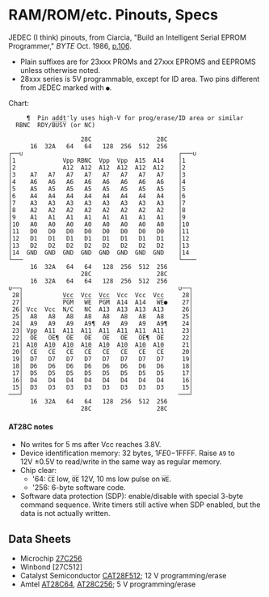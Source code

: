 RAM/ROM/etc. Pinouts, Specs
===========================

JEDEC (I think) pinouts, from Ciarcia, "Build an Intelligent Serial
EPROM Programmer," _BYTE_ Oct. 1986, [p.106][byte-8610-106].

- Plain suffixes are for 23xxx PROMs and 27xxx EPROMS and EEPROMS
  unless otherwise noted.
- 28xxx series is 5V programmable, except for ID area. Two pins
  different from JEDEC marked with `●`.

Chart:

         ¶  Pin addt'ly uses high-V for prog/erase/ID area or similar
      RBNC  RDY/B̅U̅S̅Y̅ (or NC)

                        28C                  28C
          16  32A   64   64   128  256  512  256
    ┌──∪                                           ┌───∪
    │1             Vpp RBNC  Vpp  Vpp  A15  A14    │1
    │2             A12  A12  A12  A12  A12  A12    │2
    │3    A7   A7   A7   A7   A7   A7   A7   A7    │3
    │4    A6   A6   A6   A6   A6   A6   A6   A6    │4
    │5    A5   A5   A5   A5   A5   A5   A5   A5    │5
    │6    A4   A4   A4   A4   A4   A4   A4   A4    │6
    │7    A3   A3   A3   A3   A3   A3   A3   A3    │7
    │8    A2   A2   A2   A2   A2   A2   A2   A2    │8
    │9    A1   A1   A1   A1   A1   A1   A1   A1    │9
    │10   A0   A0   A0   A0   A0   A0   A0   A0    │10
    │11   D0   D0   D0   D0   D0   D0   D0   D0    │11
    │12   D1   D1   D1   D1   D1   D1   D1   D1    │12
    │13   D2   D2   D2   D2   D2   D2   D2   D2    │13
    │14  GND  GND  GND  GND  GND  GND  GND  GND    │14
    └───                                           └────
          16  32A   64   64   128  256  512  256
                        28C                  28C
          16  32A   64   64   128  256  512  256
    ∪──┐                                           ∪──┐
     28│           Vcc  Vcc  Vcc  Vcc  Vcc  Vcc     28│
     27│           P̅G̅M̅   W̅E̅  P̅G̅M̅  A14  A14   W̅E̅●    27│
     26│ Vcc  Vcc  N/C   NC  A13  A13  A13  A13     26│
     25│  A8   A8   A8   A8   A8   A8   A8   A8     25│
     24│  A9   A9   A9   A9¶  A9   A9   A9   A9¶    24│
     23│ Vpp  A11  A11  A11  A11  A11  A11  A11     23│
     22│  O̅E̅   O̅E̅¶  O̅E̅   O̅E̅   O̅E̅   O̅E̅   O̅E̅¶  O̅E̅     22│
     21│ A10  A10  A10  A10  A10  A10  A10  A10     21│
     20│  C̅E̅   C̅E̅   C̅E̅   C̅E̅   C̅E̅   C̅E̅   C̅E̅   C̅E̅     20│
     19│  D7   D7   D7   D7   D7   D7   D7   D7     19│
     18│  D6   D6   D6   D6   D6   D6   D6   D6     18│
     17│  D5   D5   D5   D5   D5   D5   D5   D5     17│
     16│  D4   D4   D4   D4   D4   D4   D4   D4     16│
     15│  D3   D3   D3   D3   D3   D3   D3   D3     15│
    ───┘                                           ───┘
          16  32A   64   64   128  256  512  256
                        28C                  28C

#### AT28C notes

- No writes for 5 ms after Vcc reaches 3.8V.
- Device identification memory: 32 bytes, $1FE0-$1FFFF. Raise `A9` to
  12V ±0.5V to read/write in the same way as regular memory.
- Chip clear:
  - '64: `C̅E̅` low, `O̅E̅` 12V, 10 ms low pulse on `W̅E̅`.
  - '256: 6-byte software code.
- Software data protection (SDP): enable/disable with special 3-byte
  command sequence. Write timers still active when SDP enabled, but the
  data is not actually written.


Data Sheets
-----------

- Microchip [27C256]
- Winbond [27C512]
- Catalyst Semiconductor [CAT28F512]; 12 V programming/erase
- Amtel [AT28C64], [AT28C256]; 5 V programming/erase


<!-------------------------------------------------------------------->
[byte-8610-106]: https://archive.org/details/byte-magazine-1986-10/page/n117/mode/1up

[27C256]: http://esd.cs.ucr.edu/webres/27c256.pdf
[AT28C256]: http://ww1.microchip.com/downloads/en/DeviceDoc/doc0006.pdf
[AT28C64]: http://ww1.microchip.com/downloads/en/DeviceDoc/doc0001h.pdf
[CAT28F512]: https://datasheet.octopart.com/CAT28F512PI-90-Catalyst-Semiconductor-datasheet-1983.pdf
[W27C512]: https://datasheet.octopart.com/W27C512-45Z-Winbond-datasheet-13695031.pdf
